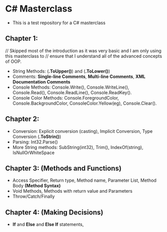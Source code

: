 # C# Masterclass

- This is a test repository for a C# masterclass

## Chapter 1:

// Skipped most of the introduction as it was very basic and I am only using this masterclass to
// ensure that I understand all of the advanced concepts of OOP.

- String Methods: (__.ToUpper()__) and (__.ToLower()__)
- Comments: __Single-line Comments__, __Multi-line Comments__, __XML Documentation Comments__
- Console Methods: Console.Write(), Console.WriteLine(), Console.Read(), Console.ReadLine(), Console.ReadKey().
- Console Color Methods: Console.ForegroundColor, Console.BackgroundColor, ConsoleColor.Yellow(eg), Console.Clear().

## Chapter 2:

- Conversion: Explicit conversion (casting), Implicit Conversion, Type Conversion (__.ToStrin()__)
- Parsing: Int32.Parse()
- More String methods: SubString(int32), Trim(), IndexOf(string), IsNullOrWhiteSpace

## Chapter 3: (Methods and Functions)

- Access Specifier, Return type, Method name, Parameter List, Method Body __(Method Syntax)__
- Void Methods, Methods with return value and Parameters
- Throw/Catch/Finally

## Chapter 4: (Making Decisions)

- __If__ and __Else__ and __Else If__ statements, 







